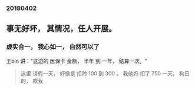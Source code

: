 ### 20180402



## 事无好坏， 其情况，任人开展。



### 虚实合一， 我心如一， 自然可以了



王bin 讲："这边的 医保卡 金额， 半年 到 一年， 结算一次。"





> 这里 请假一天， 好像是 扣除 100 到 300 。 我他妈 扣了 750 一天。 狗日的， 欺我
